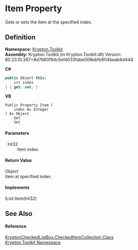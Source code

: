 # Item Property


Gets or sets the item at the specified index.



## Definition
**Namespace:** <a href="79d2eac2-21f4-54ff-7552-b20c33c30600.md">Krypton.Toolkit</a>  
**Assembly:** Krypton.Toolkit (in Krypton.Toolkit.dll) Version: 80.23.10.287+8d7660f9dc5efd033fabe008ebfb904beab6d444

**C#**
``` C#
public Object this[
	int index
] { get; set; }
```
**VB**
``` VB
Public Property Item ( 
	index As Integer
) As Object
	Get
	Set
```



#### Parameters
<dl><dt>  Int32</dt><dd>Item index.</dd></dl>

#### Return Value
Object  
Item at specified index.

#### Implements
IList.Item(Int32)  


## See Also


#### Reference
<a href="eff764bf-666d-759c-a072-96750b33e990.md">KryptonCheckedListBox.CheckedItemCollection Class</a>  
<a href="79d2eac2-21f4-54ff-7552-b20c33c30600.md">Krypton.Toolkit Namespace</a>  
